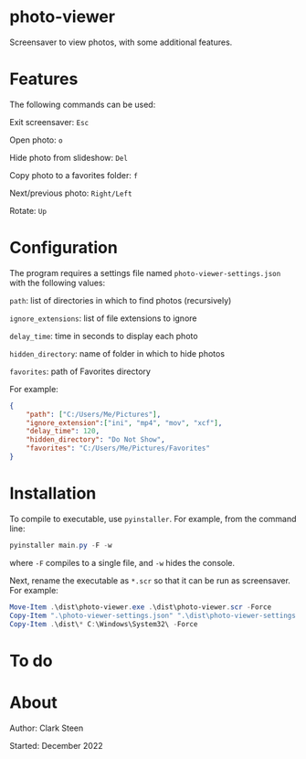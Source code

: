 # photo-viewer

Screensaver to view photos, with some additional features.


# Features

The following commands can be used:

Exit screensaver: `Esc`

Open photo: `o`

Hide photo from slideshow: `Del`

Copy photo to a favorites folder: `f`

Next/previous photo: `Right/Left`

Rotate: `Up`


# Configuration

The program requires a settings file named `photo-viewer-settings.json` with 
the following values:

`path`: list of directories in which to find photos (recursively)

`ignore_extensions`: list of file extensions to ignore

`delay_time`: time in seconds to display each photo

`hidden_directory`: name of folder in which to hide photos

`favorites`: path of Favorites directory

For example:

```json
{
    "path": ["C:/Users/Me/Pictures"],
    "ignore_extension":["ini", "mp4", "mov", "xcf"],
    "delay_time": 120,
    "hidden_directory": "Do Not Show",
    "favorites": "C:/Users/Me/Pictures/Favorites"
}
```


# Installation

To compile to executable, use `pyinstaller`. For example, from the command line:

```powershell
pyinstaller main.py -F -w
```

where `-F` compiles to a single file, and `-w` hides the console.

Next, rename the executable as `*.scr` so that it can be run as screensaver. For example:

```powershell
Move-Item .\dist\photo-viewer.exe .\dist\photo-viewer.scr -Force
Copy-Item ".\photo-viewer-settings.json" ".\dist\photo-viewer-settings.json" -Force
Copy-Item .\dist\* C:\Windows\System32\ -Force
```

# To do


# About

Author: Clark Steen

Started: December 2022